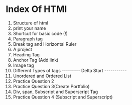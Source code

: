 # Index Of HTMl

1. Structure of html
2. print your name
3. Shortcut for basic code (!)
4. Paragraph tag
5. Break tag and Horizontal Ruler
6. A project
7. Heading Tag
8. Anchor Tag (Add link)
9. Image tag 
10. Different Types of tags
---------    Delta Start   -----------
1. Unordered and Ordered List
2. Practice Question 2
3. Practice Question 3(Create Portfolio)
4. Div, span, Subscript and Superscript Tag
5. Practice Question 4 (Subscript and Superscript)